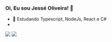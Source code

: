 ### Oi, Eu sou Jessé Oliveira! 👋

<!--
**JesseLD/JesseLD** is a ✨ _special_ ✨ repository because its `README.md` (this file) appears on your GitHub profile.

Here are some ideas to get you started:

- 🔭 I’m currently working on ...
- 🌱 Estudando Typescript, NodeJs, React e C# ...
- 👯 I’m looking to collaborate on ...
- 🤔 I’m looking for help with ...
- 💬 Ask me about ...
- 📫 How to reach me: ...
- 😄 Pronouns: ...
- ⚡ Fun fact: ...
-->

- 🌱 Estudando Typescript, NodeJs, React e C#
-
<div>
  <!--![JesseLD's GitHub stats](https://github-readme-stats.vercel.app/api?username=JesseLD&hide=contribs,prs)-->
  <img src="https://github-readme-stats.vercel.app/api?username=JesseLD&show_icons=true&theme=radical"/>
  <img src="https://github-readme-stats.vercel.app/api/top-langs/?username=JesseLD&theme=tokyonight"/>

  
  
<div/>

